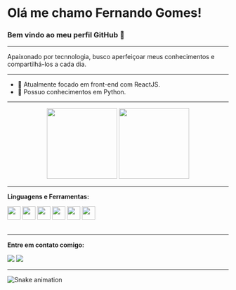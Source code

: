 # Olá me chamo Fernando Gomes! 
### Bem vindo ao meu perfil GitHub 👋

---
Apaixonado por tecnnologia, busco aperfeiçoar meus conhecimentos e compartilhá-los a cada dia.

---

- 🔭 Atualmente focado em front-end com ReactJS.
- 🐍 Possuo conhecimentos em Python.

---

<p align="center"> 
  <img height="160" src="https://github-readme-stats.vercel.app/api?username=fgom-dev&show_icons=true&theme=radical" /> 
  <img height="160" src="https://github-readme-stats.vercel.app/api/top-langs/?username=fgom-dev&layout=compact&theme=radical" /> 
</p>

---

**Linguagens e Ferramentas:**  

<a href="https://developer.mozilla.org/pt-BR/docs/Web/HTML" title="HTML5" alt="HTML5" target="_blank"><img height="30" src="https://cdn.jsdelivr.net/gh/devicons/devicon/icons/html5/html5-plain.svg" /></a>
<a href="https://developer.mozilla.org/pt-BR/docs/Web/CSS" title="CSS3" alt="CSS3" target="_blank"><img height="30" src="https://cdn.jsdelivr.net/gh/devicons/devicon/icons/css3/css3-plain.svg" /></a>
<a href="https://developer.mozilla.org/pt-BR/docs/Web/JavaScript" title="Javascript" alt="Javascript" target="_blank"><img height="30" src="https://cdn.jsdelivr.net/gh/devicons/devicon/icons/javascript/javascript-plain.svg" /></a>
<a href="https://www.typescriptlang.org/" title="Typescript" alt="Typescript" target="_blank"><img height="30" src="https://cdn.jsdelivr.net/gh/devicons/devicon/icons/typescript/typescript-plain.svg" /></a>
<a href="https://www.reactjs.org/" title="React" alt="React" target="_blank"><img height="30" src="https://cdn.jsdelivr.net/gh/devicons/devicon/icons/react/react-original.svg" /></a>
<a href="https://www.python.org/" title="Python" alt="Python" target="_blank"><img height="30" src="https://cdn.jsdelivr.net/gh/devicons/devicon/icons/python/python-original.svg"/></a>
</br></br>

---

**Entre em contato comigo:**

<a href = "mailto:fnd.gomes02@gmail.com"><img src="https://img.shields.io/badge/-Gmail-%23333?style=for-the-badge&logo=gmail&logoColor=white" target="_blank"></a>
<a href="https://www.linkedin.com/in/fernando-pereira-7172a6151/" target="_blank"><img src="https://img.shields.io/badge/-LinkedIn-%230077B5?style=for-the-badge&logo=linkedin&logoColor=white" target="_blank"></a> 

---

![Snake animation](https://github.com/fgom-dev/fgom-dev/blob/output/github-contribution-grid-snake.svg)
          

